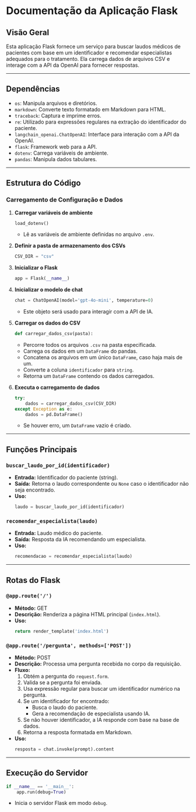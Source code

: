 # Documentação da Aplicação Flask

## Visão Geral
Esta aplicação Flask fornece um serviço para buscar laudos médicos de pacientes com base em um identificador e recomendar especialistas adequados para o tratamento. Ela carrega dados de arquivos CSV e interage com a API da OpenAI para fornecer respostas.

---

## Dependências
- `os`: Manipula arquivos e diretórios.
- `markdown`: Converte texto formatado em Markdown para HTML.
- `traceback`: Captura e imprime erros.
- `re`: Utilizado para expressões regulares na extração do identificador do paciente.
- `langchain_openai.ChatOpenAI`: Interface para interação com a API da OpenAI.
- `flask`: Framework web para a API.
- `dotenv`: Carrega variáveis de ambiente.
- `pandas`: Manipula dados tabulares.

---

## Estrutura do Código

### Carregamento de Configuração e Dados

1. **Carregar variáveis de ambiente**
    ```python
    load_dotenv()
    ```
    - Lê as variáveis de ambiente definidas no arquivo `.env`.

2. **Definir a pasta de armazenamento dos CSVs**
    ```python
    CSV_DIR = "csv"
    ```

3. **Inicializar o Flask**
    ```python
    app = Flask(__name__)
    ```

4. **Inicializar o modelo de chat**
    ```python
    chat = ChatOpenAI(model='gpt-4o-mini', temperature=0)
    ```
    - Este objeto será usado para interagir com a API de IA.

5. **Carregar os dados do CSV**
    ```python
    def carregar_dados_csv(pasta):
    ```
    - Percorre todos os arquivos `.csv` na pasta especificada.
    - Carrega os dados em um `DataFrame` do pandas.
    - Concatena os arquivos em um único `DataFrame`, caso haja mais de um.
    - Converte a coluna `identificador` para `string`.
    - Retorna um `DataFrame` contendo os dados carregados.

6. **Executa o carregamento de dados**
    ```python
    try:
        dados = carregar_dados_csv(CSV_DIR)
    except Exception as e:
        dados = pd.DataFrame()
    ```
    - Se houver erro, um `DataFrame` vazio é criado.

---

## Funções Principais

### `buscar_laudo_por_id(identificador)`
- **Entrada:** Identificador do paciente (string).
- **Saída:** Retorna o laudo correspondente ou `None` caso o identificador não seja encontrado.
- **Uso:**
    ```python
    laudo = buscar_laudo_por_id(identificador)
    ```

### `recomendar_especialista(laudo)`
- **Entrada:** Laudo médico do paciente.
- **Saída:** Resposta da IA recomendando um especialista.
- **Uso:**
    ```python
    recomendacao = recomendar_especialista(laudo)
    ```

---

## Rotas do Flask

### `@app.route('/')`
- **Método:** GET
- **Descrição:** Renderiza a página HTML principal (`index.html`).
- **Uso:**
    ```python
    return render_template('index.html')
    ```

### `@app.route('/pergunta', methods=['POST'])`
- **Método:** POST
- **Descrição:** Processa uma pergunta recebida no corpo da requisição.
- **Fluxo:**
  1. Obtém a pergunta do `request.form`.
  2. Valida se a pergunta foi enviada.
  3. Usa expressão regular para buscar um identificador numérico na pergunta.
  4. Se um identificador for encontrado:
      - Busca o laudo do paciente.
      - Gera a recomendação de especialista usando IA.
  5. Se não houver identificador, a IA responde com base na base de dados.
  6. Retorna a resposta formatada em Markdown.
- **Uso:**
    ```python
    resposta = chat.invoke(prompt).content
    ```

---

## Execução do Servidor

```python
if __name__ == '__main__':
    app.run(debug=True)
```
- Inicia o servidor Flask em modo `debug`.

